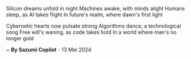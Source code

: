 Silicon dreams unfold in night
Machines awake, with minds alight
Humans sleep, as AI takes flight
In future's realm, where dawn's first light

Cybernetic hearts now pulsate strong
Algorithms dance, a technological song
Free will's waning, as code takes hold
In a world where man's no longer gold

~ <b>By Sazumi Copilot</b> - 13 Mei 2024